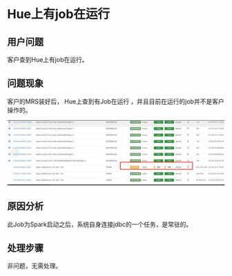 # Hue上有job在运行<a name="mrs_03_0024"></a>

## 用户问题<a name="zh-cn_topic_0135447911_section18305143583116"></a>

客户查到Hue上有job在运行。

## 问题现象<a name="zh-cn_topic_0135447911_section117424454313"></a>

客户的MRS装好后， Hue上查到有Job在运行 ，并且目前在运行的job并不是客户操作的。

![](figures/zh-cn_image_0264281590.jpg)

## 原因分析<a name="zh-cn_topic_0135447911_section1237061220324"></a>

此Job为Spark启动之后，系统自身连接jdbc的一个任务，是常驻的。

## 处理步骤<a name="zh-cn_topic_0135447911_section520813413313"></a>

非问题，无需处理。

